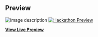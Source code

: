 

## Preview
![Image description](https://cweedsolution.ddns.net/git/newupdate.png)
[![Hackathon Preview](https://cweedsolution.ddns.net/git/newupdate.jpg)](https://cweedsolution.ddns.net/)

**[View Live Preview](https://cweedsolution.ddns.net/)**



